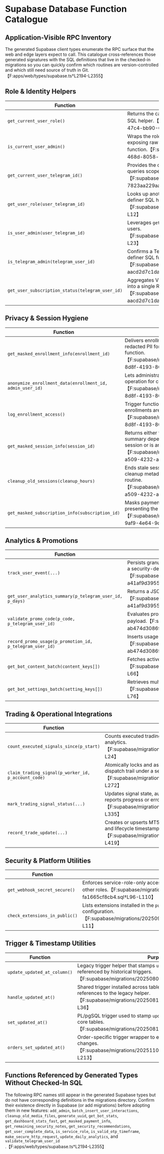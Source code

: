 # Supabase Database Function Catalogue

## Application-Visible RPC Inventory

The generated Supabase client types enumerate the RPC surface that the web and
edge layers expect to call. This catalogue cross-references those generated
signatures with the SQL definitions that live in the checked-in migrations so
you can quickly confirm which routines are version-controlled and which still
need source of truth in Git.【F:apps/web/types/supabase.ts†L2194-L2355】

## Role & Identity Helpers

| Function                                         | Purpose & Security                                                                                                                                                                                                                              | Migration                              |
| ------------------------------------------------ | ----------------------------------------------------------------------------------------------------------------------------------------------------------------------------------------------------------------------------------------------- | -------------------------------------- |
| `get_current_user_role()`                        | Returns the caller's profile role for RLS checks via a stable `SECURITY DEFINER` SQL helper.【F:supabase/migrations/20250906040937_d3737afd-1b12-47c4-bb90-6d81009b7b6c.sql†L6-L20】                                                            | `20250906040937_d3737afd…`             |
| `is_current_user_admin()`                        | Wraps the role helper so policies can assert admin privileges without exposing raw profile rows; implemented as a stable security-definer SQL function.【F:supabase/migrations/20250821003343_644eebd9-bead-468d-8058-fa1665cf8cb4.sql†L7-L37】 | `20250821003343_644eebd9…`             |
| `get_current_user_telegram_id()`                 | Provides the caller's Telegram handle from `profiles`, letting downstream queries scope data per-user safely.【F:supabase/migrations/20250907203202_a1d105c1-8d8f-4193-800a-7823aa229aaf.sql†L4-L32】                                           | `20250907203202_a1d105c1…`             |
| `get_user_role(user_telegram_id)`                | Looks up another member's role for admin tooling using a stable security-definer SQL helper.【F:supabase/migrations/20250912000200_add_user_role_helpers.sql†L1-L12】                                                                           | `20250912000200_add_user_role_helpers` |
| `is_user_admin(user_telegram_id)`                | Leverages `get_user_role` to expose a boolean admin check for Telegram users.【F:supabase/migrations/20250912000200_add_user_role_helpers.sql†L14-L23】                                                                                         | `20250912000200_add_user_role_helpers` |
| `is_telegram_admin(telegram_user_id)`            | Confirms a Telegram handle's admin flag from `bot_users` under a security-definer SQL function for RLS decisions.【F:supabase/migrations/20250907100459_3231c94b-2362-4b05-bdba-aacd2d7c1da5.sql†L4-L17】                                       | `20250907100459_3231c94b…`             |
| `get_user_subscription_status(telegram_user_id)` | Aggregates VIP status, plan metadata, renewal timing, and payment health into a single RPC response for dashboards.【F:supabase/migrations/20250907100459_3231c94b-2362-4b05-bdba-aacd2d7c1da5.sql†L19-L52】                                    | `20250907100459_3231c94b…`             |

## Privacy & Session Hygiene

| Function                                                  | Purpose & Security                                                                                                                                                                                                       | Migration                  |
| --------------------------------------------------------- | ------------------------------------------------------------------------------------------------------------------------------------------------------------------------------------------------------------------------ | -------------------------- |
| `get_masked_enrollment_info(enrollment_id)`               | Delivers enrollment data with full fidelity for admins and redacted PII for regular users via a security-definer SQL function.【F:supabase/migrations/20250907203202_a1d105c1-8d8f-4193-800a-7823aa229aaf.sql†L87-L148】 | `20250907203202_a1d105c1…` |
| `anonymize_enrollment_data(enrollment_id, admin_user_id)` | Lets administrators scramble stored PII while logging the operation for compliance reporting.【F:supabase/migrations/20250907203202_a1d105c1-8d8f-4193-800a-7823aa229aaf.sql†L203-L269】                                 | `20250907203202_a1d105c1…` |
| `log_enrollment_access()`                                 | Trigger function that writes audit records whenever enrollments are touched by authenticated users.【F:supabase/migrations/20250907203202_a1d105c1-8d8f-4193-800a-7823aa229aaf.sql†L278-L311】                           | `20250907203202_a1d105c1…` |
| `get_masked_session_info(session_id)`                     | Returns either the full session payload or a redacted summary depending on whether the caller owns the session or is an admin.【F:supabase/migrations/20250907202806_762cd2e5-a509-4232-a6b4-f373109ffd29.sql†L77-L124】 | `20250907202806_762cd2e5…` |
| `cleanup_old_sessions(cleanup_hours)`                     | Ends stale sessions, logs a summary row, and returns cleanup metadata from a security-definer PL/pgSQL routine.【F:supabase/migrations/20250907202806_762cd2e5-a509-4232-a6b4-f373109ffd29.sql†L175-L225】               | `20250907202806_762cd2e5…` |
| `get_masked_subscription_info(subscription_id)`           | Masks payment channel details for regular users while presenting the full record to administrators.【F:supabase/migrations/20250907202601_fc3b748f-9af9-4e64-9dea-78858ff18801.sql†L85-L139】                            | `20250907202601_fc3b748f…` |

## Analytics & Promotions

| Function                                                 | Purpose & Security                                                                                                                                                                                                               | Migration                                             |
| -------------------------------------------------------- | -------------------------------------------------------------------------------------------------------------------------------------------------------------------------------------------------------------------------------- | ----------------------------------------------------- |
| `track_user_event(...)`                                  | Persists granular analytics events (session, agent, referrer context) into `user_analytics` using a security-definer PL/pgSQL routine.【F:supabase/migrations/20250907200029_95f54b34-d037-442a-be55-a41af9d3955c.sql†L74-L111】 | `20250907200029_95f54b34…`                            |
| `get_user_analytics_summary(p_telegram_user_id, p_days)` | Returns a JSON aggregate of recent activity, counts, and time windows for dashboards.【F:supabase/migrations/20250907200029_95f54b34-d037-442a-be55-a41af9d3955c.sql†L113-L152】                                                 | `20250907200029_95f54b34…`                            |
| `validate_promo_code(p_code, p_telegram_user_id)`        | Evaluates promo eligibility and emits a structured verdict with reason codes and discount payload.【F:supabase/migrations/20250828233733_e428f668-345c-45ec-b9d1-ab474d3086fe.sql†L1-L45】                                       | `20250828233733_e428f668…`                            |
| `record_promo_usage(p_promotion_id, p_telegram_user_id)` | Inserts usage records and increments redemption counters atomically after validation.【F:supabase/migrations/20250828233733_e428f668-345c-45ec-b9d1-ab474d3086fe.sql†L48-L65】                                                   | `20250828233733_e428f668…`                            |
| `get_bot_content_batch(content_keys[])`                  | Fetches active bot content in bulk to minimise round-trips during conversational flows.【F:supabase/migrations/20250808071000_add_bot_settings_and_batch_functions.sql†L57-L66】                                                 | `20250808071000_add_bot_settings_and_batch_functions` |
| `get_bot_settings_batch(setting_keys[])`                 | Retrieves multiple bot settings simultaneously for efficient runtime configuration.【F:supabase/migrations/20250808071000_add_bot_settings_and_batch_functions.sql†L68-L76】                                                     | `20250808071000_add_bot_settings_and_batch_functions` |

## Trading & Operational Integrations

| Function                                            | Purpose & Security                                                                                                                                                                                                             | Migration                                  |
| --------------------------------------------------- | ------------------------------------------------------------------------------------------------------------------------------------------------------------------------------------------------------------------------------ | ------------------------------------------ |
| `count_executed_signals_since(p_start)`             | Counts executed trading signals after a timestamp to support mentor feedback analytics.【F:supabase/migrations/20251022090000_add_mentor_feedback_table.sql†L14-L24】                                                          | `20251022090000_add_mentor_feedback_table` |
| `claim_trading_signal(p_worker_id, p_account_code)` | Atomically locks and assigns the next pending trading signal to a worker, creating a dispatch trail under a security-definer PL/pgSQL function.【F:supabase/migrations/20250920000000_trading_signals_pipeline.sql†L200-L272】 | `20250920000000_trading_signals_pipeline`  |
| `mark_trading_signal_status(...)`                   | Updates signal state, audit timestamps, and dispatch metadata once a worker reports progress or errors.【F:supabase/migrations/20250920000000_trading_signals_pipeline.sql†L274-L335】                                         | `20250920000000_trading_signals_pipeline`  |
| `record_trade_update(...)`                          | Creates or upserts MT5 trade records tied to signals, keeping execution payloads and lifecycle timestamps in sync.【F:supabase/migrations/20250920000000_trading_signals_pipeline.sql†L338-L419】                              | `20250920000000_trading_signals_pipeline`  |

## Security & Platform Utilities

| Function                       | Purpose & Security                                                                                                                                                                                      | Migration                                                |
| ------------------------------ | ------------------------------------------------------------------------------------------------------------------------------------------------------------------------------------------------------- | -------------------------------------------------------- |
| `get_webhook_secret_secure()`  | Enforces service-role-only access to the Telegram webhook secret while raising exceptions for other roles.【F:supabase/migrations/20250821003343_644eebd9-bead-468d-8058-fa1665cf8cb4.sql†L96-L110】    | `20250821003343_644eebd9…`                               |
| `check_extensions_in_public()` | Lists extensions installed in the `public` schema so operators can detect drift from baseline configuration.【F:supabase/migrations/20250915000000_add_check_extensions_in_public_function.sql†L1-L11】 | `20250915000000_add_check_extensions_in_public_function` |

## Trigger & Timestamp Utilities

| Function                     | Purpose & Security                                                                                                                                                                              | Migration                                  |
| ---------------------------- | ----------------------------------------------------------------------------------------------------------------------------------------------------------------------------------------------- | ------------------------------------------ |
| `update_updated_at_column()` | Legacy trigger helper that stamps `updated_at` columns before updates; still referenced by historical triggers.【F:supabase/migrations/20250807023345_navy_boat.sql†L204-L217】                 | `20250807023345_navy_boat`                 |
| `handle_updated_at()`        | Shared trigger installed across tables to maintain `updated_at` while cleaning up references to the legacy helper.【F:supabase/migrations/20250814000000_handle_updated_at_trigger.sql†L1-L36】 | `20250814000000_handle_updated_at_trigger` |
| `set_updated_at()`           | PL/pgSQL trigger used to stamp `updated_at` via a migration-time sweep across core tables.【F:supabase/migrations/20250816_harden_fk_rls_indexes.sql†L92-L116】                                 | `20250816_harden_fk_rls_indexes`           |
| `orders_set_updated_at()`    | Order-specific trigger wrapper to ensure `updated_at` refreshes on financial order changes.【F:supabase/migrations/20251105090000_bank_to_dct_core.sql†L201-L213】                              | `20251105090000_bank_to_dct_core`          |

## Functions Referenced by Generated Types Without Checked-In SQL

The following RPC names still appear in the generated Supabase types but do not
have corresponding definitions in the migrations directory. Confirm their
existence directly in Supabase (or add migrations) before adopting them in new
features: `add_admin`, `batch_insert_user_interactions`,
`cleanup_old_media_files`, `generate_uuid`, `get_bot_stats`,
`get_dashboard_stats_fast`, `get_masked_payment_info`,
`get_remaining_security_notes`, `get_security_recommendations`,
`get_user_complete_data`, `is_service_role`, `is_valid_otp_timeframe`,
`make_secure_http_request`, `update_daily_analytics`, and
`validate_telegram_user_id`.【F:apps/web/types/supabase.ts†L2194-L2355】
